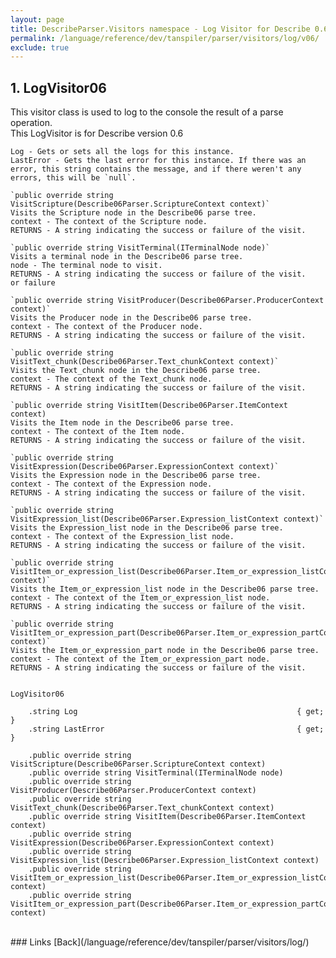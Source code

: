 ```yaml
---
layout: page
title: DescribeParser.Visitors namespace - Log Visitor for Describe 0.6
permalink: /language/reference/dev/tanspiler/parser/visitors/log/v06/
exclude: true
---
```

## 1. LogVisitor06

This visitor class is used to log to the console the result of a parse operation.  
This LogVisitor is for Describe version 0.6

    Log - Gets or sets all the logs for this instance.
    LastError - Gets the last error for this instance. If there was an error, this string contains the message, and if there weren't any errors, this will be `null`.

    `public override string VisitScripture(Describe06Parser.ScriptureContext context)`
    Visits the Scripture node in the Describe06 parse tree.
    context - The context of the Scripture node.
    RETURNS - A string indicating the success or failure of the visit.

    `public override string VisitTerminal(ITerminalNode node)`
    Visits a terminal node in the Describe06 parse tree.
    node - The terminal node to visit.
    RETURNS - A string indicating the success or failure of the visit.
    or failure 

    `public override string VisitProducer(Describe06Parser.ProducerContext context)`
    Visits the Producer node in the Describe06 parse tree.
    context - The context of the Producer node.
    RETURNS - A string indicating the success or failure of the visit.

    `public override string VisitText_chunk(Describe06Parser.Text_chunkContext context)`
    Visits the Text_chunk node in the Describe06 parse tree.
    context - The context of the Text_chunk node.
    RETURNS - A string indicating the success or failure of the visit.

    `public override string VisitItem(Describe06Parser.ItemContext context)
    Visits the Item node in the Describe06 parse tree.
    context - The context of the Item node.
    RETURNS - A string indicating the success or failure of the visit.

    `public override string VisitExpression(Describe06Parser.ExpressionContext context)`
    Visits the Expression node in the Describe06 parse tree.
    context - The context of the Expression node.
    RETURNS - A string indicating the success or failure of the visit.

    `public override string VisitExpression_list(Describe06Parser.Expression_listContext context)`
    Visits the Expression_list node in the Describe06 parse tree.
    context - The context of the Expression_list node.
    RETURNS - A string indicating the success or failure of the visit.

    `public override string VisitItem_or_expression_list(Describe06Parser.Item_or_expression_listContext context)`
    Visits the Item_or_expression_list node in the Describe06 parse tree.
    context - The context of the Item_or_expression_list node.
    RETURNS - A string indicating the success or failure of the visit.

    `public override string VisitItem_or_expression_part(Describe06Parser.Item_or_expression_partContext context)`
    Visits the Item_or_expression_part node in the Describe06 parse tree.
    context - The context of the Item_or_expression_part node.
    RETURNS - A string indicating the success or failure of the visit.


    LogVisitor06
    
        .string Log                                                 { get; }
        .string LastError                                           { get; }

        .public override string VisitScripture(Describe06Parser.ScriptureContext context)
        .public override string VisitTerminal(ITerminalNode node)
        .public override string VisitProducer(Describe06Parser.ProducerContext context)
        .public override string VisitText_chunk(Describe06Parser.Text_chunkContext context)
        .public override string VisitItem(Describe06Parser.ItemContext context)
        .public override string VisitExpression(Describe06Parser.ExpressionContext context)
        .public override string VisitExpression_list(Describe06Parser.Expression_listContext context)
        .public override string VisitItem_or_expression_list(Describe06Parser.Item_or_expression_listContext context)
        .public override string VisitItem_or_expression_part(Describe06Parser.Item_or_expression_partContext context)


<br>
### Links
[Back](/language/reference/dev/tanspiler/parser/visitors/log/)